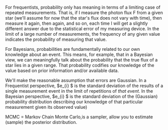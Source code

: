 For frequentists, probability only has meaning in terms of a limiting case of repeated measurements. That is, if I measure the photon flux F
 from a given star (we'll assume for now that the star's flux does not vary with time), then measure it again, then again, and so on, each time I will get a slightly different answer due to the statistical error of my measuring device. In the limit of a large number of measurements, the frequency of any given value indicates the probability of measuring that value. 
 
 For Bayesians, probabilities are fundamentally related to our own knowledge about an event. This means, for example, that in a Bayesian view, we can meaningfully talk about the probability that the true flux of a star lies in a given range. That probability codifies our knowledge of the value based on prior information and/or available data.
 
  We'll make the reasonable assumption that errors are Gaussian. In a Frequentist perspective, $e_{i} $
 is the standard deviation of the results of a single measurement event in the limit of repetitions of *that event*. In the Bayesian perspective,  $e_{i} $
 is the standard deviation of the (Gaussian) probability distribution describing our knowledge of that particular measurement given its observed value)
 
 MCMC = Markov Chain Monte Carlo,is a sampler, allow you to estimate (sample) the posterior distribution.

